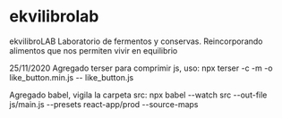 # ekvilibrolab
ekvilibroLAB Laboratorio de fermentos y conservas. Reincorporando alimentos que nos permiten vivir en equilibrio

25/11/2020
Agregado terser para comprimir js, uso:
        npx terser -c -m -o like_button.min.js -- like_button.js

Agregado babel, vigila la carpeta src:
        npx babel --watch src --out-file js/main.js --presets react-app/prod --source-maps
